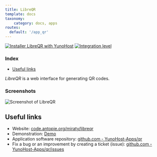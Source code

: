 ```yaml
---
title: LibreQR
template: docs
taxonomy:
    category: docs, apps
routes:
  default: '/app_qr'
---
```


[![Installer LibreQR with YunoHost](https://install-app.yunohost.org/install-with-yunohost.svg)](https://install-app.yunohost.org/?app=qr) [![Integration level](https://dash.yunohost.org/integration/qr.svg)](https://dash.yunohost.org/appci/app/qr)

### Index

- [Useful links](#useful-links)

*LibreQR* is a web interface for generating QR codes.

### Screenshots

![Screenshot of LibreQR](https://code.antopie.org/miraty/qr_ynh/media/branch/master/doc/screenshots/screenshot.png)

## Useful links

+ Website: [code.antopie.org/miraty/libreqr](https://code.antopie.org/miraty/libreqr)
+ Demonstration: [Demo](https://qr.antopie.org/)
+ Application software repository: [github.com - YunoHost-Apps/qr](https://github.com/YunoHost-Apps/qr_ynh)
+ Fix a bug or an improvement by creating a ticket (issue): [github.com - YunoHost-Apps/qr/issues](https://github.com/YunoHost-Apps/qr_ynh/issues)
